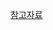 [참고자료](https://velog.io/@wjdska245/react-Websocket-connection-failed-ws-%EB%AC%B8%EC%A0%9C%ED%95%B4%EA%B2%B0)
